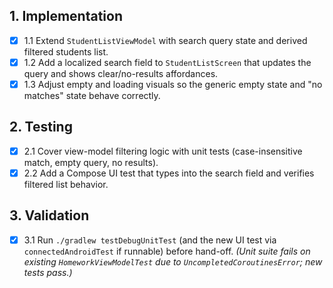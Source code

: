 ## 1. Implementation
- [x] 1.1 Extend `StudentListViewModel` with search query state and derived filtered students list.
- [x] 1.2 Add a localized search field to `StudentListScreen` that updates the query and shows clear/no-results affordances.
- [x] 1.3 Adjust empty and loading visuals so the generic empty state and "no matches" state behave correctly.

## 2. Testing
- [x] 2.1 Cover view-model filtering logic with unit tests (case-insensitive match, empty query, no results).
- [x] 2.2 Add a Compose UI test that types into the search field and verifies filtered list behavior.

## 3. Validation
- [x] 3.1 Run `./gradlew testDebugUnitTest` (and the new UI test via `connectedAndroidTest` if runnable) before hand-off. *(Unit suite fails on existing `HomeworkViewModelTest` due to `UncompletedCoroutinesError`; new tests pass.)*
